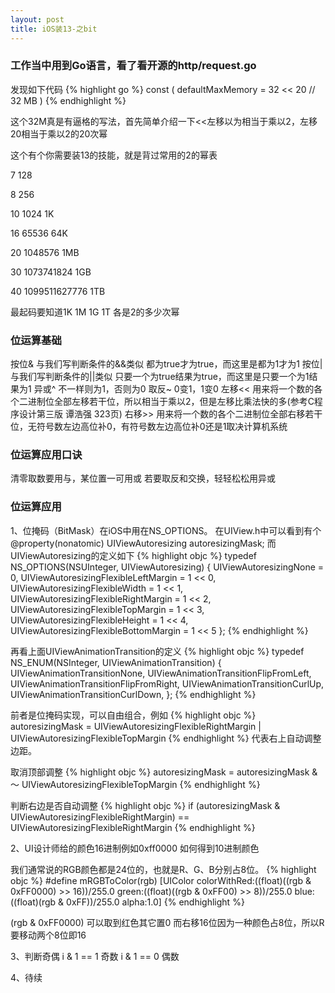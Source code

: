 ```yaml
---
layout: post
title: iOS装13-之bit
---
```


### 工作当中用到Go语言，看了看开源的http/request.go

发现如下代码
{% highlight go %}
const (
	defaultMaxMemory = 32 << 20 // 32 MB
)
{% endhighlight %}

这个32M真是有逼格的写法，首先简单介绍一下<<左移以为相当于乘以2，左移20相当于乘以2的20次幂

这个有个你需要装13的技能，就是背过常用的2的幂表

7   	128

8   	256

10  	1024       		1K

16  	65536      		64K

20  	1048576    		1MB

30  	1073741824 		1GB

40 		1099511627776   1TB

最起码要知道1K 1M 1G 1T 各是2的多少次幂

### 位运算基础

按位&  与我们写判断条件的&&类似 都为true才为true，而这里是都为1才为1
按位|  与我们写判断条件的||类似 只要一个为true结果为true，而这里是只要一个为1结果为1
异或^  不一样则为1，否则为0
取反~  0变1，1变0
左移<<  用来将一个数的各个二进制位全部左移若干位，所以相当于乘以2，但是左移比乘法快的多(参考C程序设计第三版 谭浩强 323页)
右移>>  用来将一个数的各个二进制位全部右移若干位，无符号数左边高位补0，有符号数左边高位补0还是1取决计算机系统

### 位运算应用口诀

清零取数要用与，某位置一可用或
若要取反和交换，轻轻松松用异或

### 位运算应用


1、位掩码（BitMask）在iOS中用在NS_OPTIONS。
   在UIView.h中可以看到有个@property(nonatomic) UIViewAutoresizing autoresizingMask; 而UIViewAutoresizing的定义如下
{% highlight objc %}
typedef NS_OPTIONS(NSUInteger, UIViewAutoresizing) {
    UIViewAutoresizingNone                 = 0,
    UIViewAutoresizingFlexibleLeftMargin   = 1 << 0,
    UIViewAutoresizingFlexibleWidth        = 1 << 1,
    UIViewAutoresizingFlexibleRightMargin  = 1 << 2,
    UIViewAutoresizingFlexibleTopMargin    = 1 << 3,
    UIViewAutoresizingFlexibleHeight       = 1 << 4,
    UIViewAutoresizingFlexibleBottomMargin = 1 << 5
};
{% endhighlight %}

再看上面UIViewAnimationTransition的定义
{% highlight objc %}
typedef NS_ENUM(NSInteger, UIViewAnimationTransition) {
    UIViewAnimationTransitionNone,
    UIViewAnimationTransitionFlipFromLeft,
    UIViewAnimationTransitionFlipFromRight,
    UIViewAnimationTransitionCurlUp,
    UIViewAnimationTransitionCurlDown,
};
{% endhighlight %}

前者是位掩码实现，可以自由组合，例如
{% highlight objc %}
autoresizingMask = UIViewAutoresizingFlexibleRightMargin | UIViewAutoresizingFlexibleTopMargin
{% endhighlight %}
代表右上自动调整边距。

取消顶部调整 
{% highlight objc %}
autoresizingMask = autoresizingMask &～ UIViewAutoresizingFlexibleTopMargin
{% endhighlight %}

判断右边是否自动调整 
{% highlight objc %}
if (autoresizingMask & UIViewAutoresizingFlexibleRightMargin) == UIViewAutoresizingFlexibleRightMargin
{% endhighlight %}

2、UI设计师给的颜色16进制例如0xff0000 如何得到10进制颜色

我们通常说的RGB颜色都是24位的，也就是R、G、B分别占8位。
{% highlight objc %}
#define mRGBToColor(rgb) [UIColor colorWithRed:((float)((rgb & 0xFF0000) >> 16))/255.0 green:((float)((rgb & 0xFF00) >> 8))/255.0 blue:((float)(rgb & 0xFF))/255.0 alpha:1.0]
{% endhighlight %}

(rgb & 0xFF0000) 可以取到红色其它置0 而右移16位因为一种颜色占8位，所以R要移动两个8位即16

3、判断奇偶 i & 1 == 1 奇数 i & 1 == 0 偶数 

4、待续



